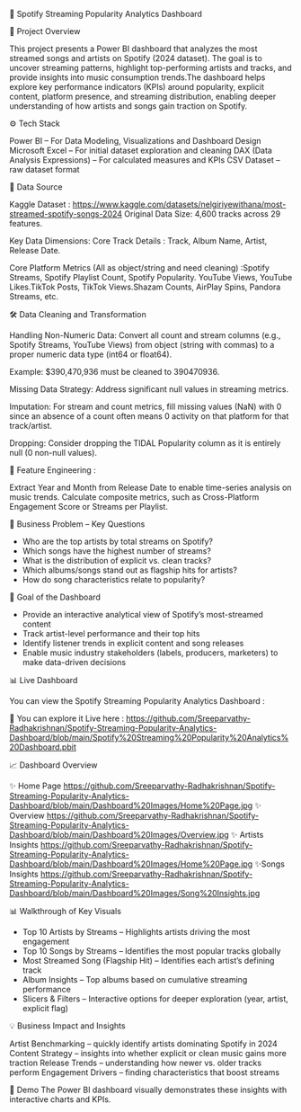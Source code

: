 🎵 Spotify Streaming Popularity Analytics Dashboard

📌 Project Overview

This project presents a Power BI dashboard that analyzes the most streamed songs and artists on Spotify (2024 dataset). The goal is to uncover streaming patterns, highlight top-performing artists and tracks, and provide insights into music consumption trends.The dashboard helps explore key performance indicators (KPIs) around popularity, explicit content, platform presence, and streaming distribution, enabling deeper understanding of how artists and songs gain traction on Spotify.

⚙️ Tech Stack

Power BI – For Data Modeling, Visualizations and Dashboard Design
Microsoft Excel – For initial dataset exploration and cleaning
DAX (Data Analysis Expressions) – For calculated measures and KPIs
CSV Dataset – raw dataset format

📂 Data Source

Kaggle Dataset : https://www.kaggle.com/datasets/nelgiriyewithana/most-streamed-spotify-songs-2024
Original Data Size: 4,600 tracks across 29 features.

Key Data Dimensions:
Core Track Details : Track, Album Name, Artist, Release Date.

Core Platform Metrics (All as object/string and need cleaning) :Spotify Streams, Spotify Playlist Count, Spotify Popularity.
YouTube Views, YouTube Likes.TikTok Posts, TikTok Views.Shazam Counts, AirPlay Spins, Pandora Streams, etc.

🛠️ Data Cleaning and Transformation 

Handling Non-Numeric Data: Convert all count and stream columns (e.g., Spotify Streams, YouTube Views) from object (string with commas) to a proper numeric data type (int64 or float64).

Example: $390,470,936 must be cleaned to 390470936.

Missing Data Strategy: Address significant null values in streaming metrics.

Imputation: For stream and count metrics, fill missing values (NaN) with 0 since an absence of a count often means 0 activity on that platform for that track/artist.

Dropping: Consider dropping the TIDAL Popularity column as it is entirely null (0 non-null values).

📌 Feature Engineering : 

Extract Year and Month from Release Date to enable time-series analysis on music trends.
Calculate composite metrics, such as Cross-Platform Engagement Score or Streams per Playlist.

🚀 Business Problem – Key Questions

- Who are the top artists by total streams on Spotify?
- Which songs have the highest number of streams?
- What is the distribution of explicit vs. clean tracks?
- Which albums/songs stand out as flagship hits for artists?
- How do song characteristics  relate to popularity?

🎯 Goal of the Dashboard

- Provide an interactive analytical view of Spotify’s most-streamed content
- Track artist-level performance and their top hits
- Identify listener trends in explicit content and song releases
- Enable music industry stakeholders (labels, producers, marketers) to make data-driven decisions
  
📊 Live Dashboard

 You can view the Spotify Streaming Popularity Analytics Dashboard :

🔗 You can explore it Live here : https://github.com/Sreeparvathy-Radhakrishnan/Spotify-Streaming-Popularity-Analytics-Dashboard/blob/main/Spotify%20Streaming%20Popularity%20Analytics%20Dashboard.pbit

📈 Dashboard Overview

✨ Home Page 
https://github.com/Sreeparvathy-Radhakrishnan/Spotify-Streaming-Popularity-Analytics-Dashboard/blob/main/Dashboard%20Images/Home%20Page.jpg
✨ Overview 
https://github.com/Sreeparvathy-Radhakrishnan/Spotify-Streaming-Popularity-Analytics-Dashboard/blob/main/Dashboard%20Images/Overview.jpg
✨ Artists Insights
https://github.com/Sreeparvathy-Radhakrishnan/Spotify-Streaming-Popularity-Analytics-Dashboard/blob/main/Dashboard%20Images/Home%20Page.jpg
✨Songs Insights 
https://github.com/Sreeparvathy-Radhakrishnan/Spotify-Streaming-Popularity-Analytics-Dashboard/blob/main/Dashboard%20Images/Song%20Insights.jpg

📊 Walkthrough of Key Visuals

- Top 10 Artists by Streams – Highlights artists driving the most engagement
- Top 10 Songs by Streams – Identifies the most popular tracks globally
- Most Streamed Song (Flagship Hit) – Identifies each artist’s defining track
- Album Insights – Top albums based on cumulative streaming performance
- Slicers & Filters – Interactive options for deeper exploration (year, artist, explicit flag)

💡 Business Impact and Insights

Artist Benchmarking – quickly identify artists dominating Spotify in 2024
Content Strategy – insights into whether explicit or clean music gains more traction
Release Trends – understanding how newer vs. older tracks perform
Engagement Drivers – finding characteristics that boost streams

🎥 Demo
The Power BI dashboard visually demonstrates these insights with interactive charts and KPIs.
